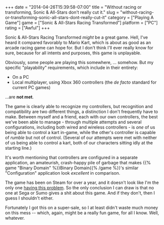 +++
date = "2014-04-26T15:39:58-07:00"
title = "Without racing or transforming, Sonic & All-Stars don't really cut it."
slug = "without-racing-or-transforming-sonic-all-stars-dont-really-cut-it"
category = ["Playing A Game"]
game = ["Sonic & All-Stars Racing Transformed"]
platform = ["PC"]
rating = ["Awful"]
+++

Sonic & All-Stars Racing Transformed <i>might</i> be a great game.  Hell, I've heard it compared favorably to Mario Kart, which is about as good as an arcade racing game can hope for.  But I don't think I'll ever really know for sure, because for all intents and purposes, this game is unplayable.

Obviously, some people are playing this somewhere, ... somehow.  But my specific "playability" requirements, which include in their entirety:

* On a PC
* Local multiplayer, using Xbox 360 controllers (the <i>de facto</i> standard for current PC games)

...are <b>not met</b>.

The game is clearly able to recognize my controllers, but recognition and compatibility are two different things, a distinction I don't frequently have to make.  Between myself and a friend, each with our own controllers, the best we've been able to manage - through multiple attempts and several configurations, including both wired and wireless controllers - is <i>one</i> of us being able to control a kart in-game, while the other's controller is capable of <i>rumble</i> but not of control.  (Several of our attempts were met with neither of us being able to control a kart, both of our characters sitting idly at the starting line.)

It's worth mentioning that controllers are configured in a separate application, an amateurish, crash-happy pile of garbage that makes {{% game "Binary Domain" %}}Binary Domain{{% /game %}}'s similar "Configuration" application look <i>excellent</i> in comparison.

The game has been on Steam for over a year, and it doesn't look like I'm the only one <a href="http://steamcommunity.com/app/212480/discussions/0/864972620760092092/">having this problem</a>.  So the only conclusion I can draw is that no one at Sega or Sumo gives a shit about this game.  And if they don't, then I guess I shouldn't either.

Fortunately I got this on a super-sale, so I at least didn't waste much money on this mess -- which, again, might be a really fun game, for all I know.  Well, whatever.
